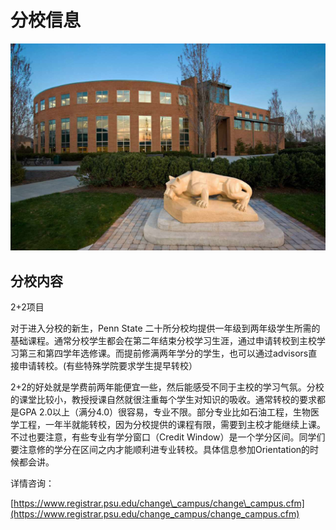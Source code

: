 # 分校信息

![Penn State Lion](../.gitbook/assets/image%20%28163%29.png)

## 分校内容

2+2项目

对于进入分校的新生，Penn State 二十所分校均提供一年级到两年级学生所需的基础课程。通常分校学生都会在第二年结束分校学习生涯，通过申请转校到主校学习第三和第四学年选修课。而提前修满两年学分的学生，也可以通过advisors直接申请转校。\(有些特殊学院要求学生提早转校）

2+2的好处就是学费前两年能便宜一些，然后能感受不同于主校的学习气氛。分校的课堂比较小，教授授课自然就很注重每个学生对知识的吸收。通常转校的要求都是GPA 2.0以上（满分4.0）很容易，专业不限。部分专业比如石油工程，生物医学工程，一年半就能转校，因为分校提供的课程有限，需要到主校才能继续上课。不过也要注意，有些专业有学分窗口（Credit Window）是一个学分区间。同学们要注意修的学分在区间之内才能顺利进专业转校。具体信息参加Orientation的时候都会讲。

详情咨询：

[https://www.registrar.psu.edu/change\_campus/change\_campus.cfm](https://www.registrar.psu.edu/change_campus/change_campus.cfm)

